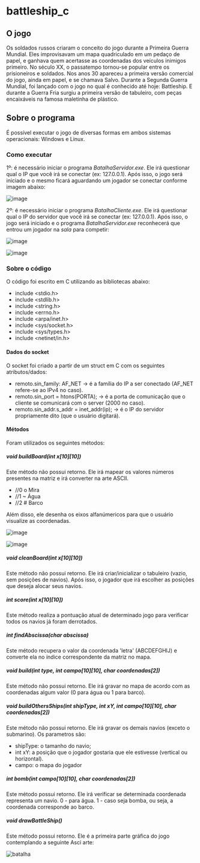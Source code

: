 # battleship_c

## O jogo

Os soldados russos criaram o conceito do jogo durante a Primeira Guerra Mundial. Eles improvisavam um mapa quadriculado em um pedaço de papel, e ganhava quem acertasse as coordenadas dos veículos inimigos primeiro.
No século XX, o passatempo tornou-se popular entre os prisioneiros e soldados. Nos anos 30 apareceu a primeira versão comercial do jogo, ainda em papel, e se chamava Salvo. Durante a Segunda Guerra Mundial, foi lançado com o jogo no qual é conhecido até hoje: Battleship. E durante a Guerra Fria surgiu a primeira versão de tabuleiro, com peças encaixáveis na famosa maletinha de plástico.

## Sobre o programa

É possível executar o jogo de diversas formas em ambos sistemas operacionais: Windows e Linux.

### Como executar

1º: é necessário iniciar o programa _BatalhaServidor.exe_. Ele irá questionar qual o IP que você irá se conectar (ex: 127.0.0.1). Após isso, o jogo será iniciado e o mesmo ficará aguardando um jogador se conectar conforme imagem abaixo:

![image](https://user-images.githubusercontent.com/42786056/65648557-1b464c80-dfd9-11e9-9877-f4f570c89741.png)

2º: é necessário iniciar o programa _BatalhaCliente.exe_. Ele irá questionar qual o IP do servidor que você irá se conectar (ex: 127.0.0.1). Após isso, o jogo será iniciado e o programa _BatalhaServidor.exe_ reconhecerá que entrou um jogador na _sala_ para competir:

![image](https://user-images.githubusercontent.com/42786056/65648634-75471200-dfd9-11e9-8947-d0cee90ce2f4.png)


![image](https://user-images.githubusercontent.com/42786056/65649462-02d83100-dfdd-11e9-8a1f-670c51c30097.png)


### Sobre o código

O código foi escrito em C utilizando as bibliotecas abaixo:

- include <stdio.h>
- include <stdlib.h>
- include <string.h>
- include <errno.h>
- include <arpa/inet.h>
- include <sys/socket.h>
- include <sys/types.h>
- include <netinet/in.h>

#### Dados do socket

O socket foi criado a partir de um struct em C com os seguintes atributos/dados:

- remoto.sin_family: AF_NET                        -> é a família do IP a ser conectado (AF_NET refere-se ao IPv4 no caso).
- remoto.sin_port      = htons(PORTA);             -> é a porta de comunicação que o cliente se comunicará com o server (2000 no caso).
- remoto.sin_addr.s_addr      = inet_addr(ip);     -> é o IP do servidor propriamente dito (que o usuário digitará).

#### Métodos

Foram utilizados os seguintes métodos:

##### void buildBoard(int x[10][10])
Este método não possui retorno. Ele irá mapear os valores números presentes na matriz e irá converter na arte ASCII.

- //0 o Mira
- //1 ~ Água
- //2 # Barco

Além disso, ele desenha os eixos alfanúmericos para que o usuário visualize as coordenadas.

![image](https://user-images.githubusercontent.com/42786056/65648505-dfab8280-dfd8-11e9-91ac-1f045658f75a.png)

![image](https://user-images.githubusercontent.com/42786056/65649316-7299ec00-dfdc-11e9-9d2d-f03b027ed727.png)

##### void cleanBoard(int x[10][10])
Este método não possui retorno. Ele irá criar/inicializar o tabuleiro (vazio, sem posições de navios). Após isso, o jogador que irá escolher as posições que deseja alocar seus navios.

##### int score(int x[10][10])
Este método realiza a pontuação atual de determinado jogo para verificar todos os navios já foram derrotados.

##### int findAbscissa(char abscissa)
Este método recupera o valor da coordenada 'letra' (ABCDEFGHIJ) e converte ela no índice correspondente da matriz no mapa.

##### void build(int type, int campo[10][10], char coordenadas[2])
Este método não possui retorno. Ele irá gravar no mapa de acordo com as coordenadas algum valor (0 para água ou 1 para barco).

##### void buildOthersShips(int shipType, int xY, int campo[10][10], char coordenadas[2])
Este método não possui retorno. Ele irá gravar os demais navios (exceto o submarino).
Os parametros são:
- shipType: o tamanho do navio;
- int xY: a posição que o jogador gostaria que ele estivesse (vertical ou horizontal).
- campo: o mapa do jogador

##### int bomb(int campo[10][10], char coordenadas[2])
Este método possui retorno. Ele irá verificar se determinada coordenada representa um navio.
0 - para água.
1 - caso seja bomba, ou seja, a coordenada corresponde ao barco.

##### void drawBattleShip()
Este método possui retorno. Ele é a primeira parte gráfica do jogo contemplando a seguinte Asci arte:

![batalha](https://user-images.githubusercontent.com/42786056/65648393-79befb00-dfd8-11e9-9d6c-7dc961c6b970.png)









